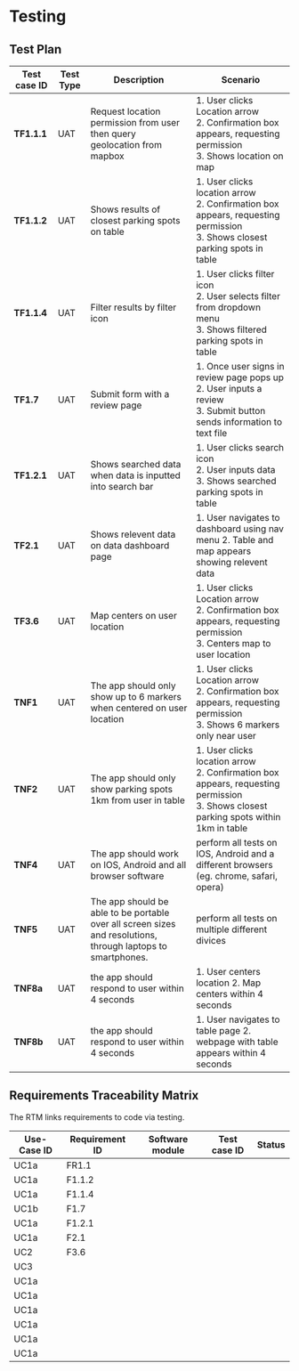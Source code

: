 # Testing

## Test Plan

| Test case ID | Test Type | Description | Scenario |
|--------------------------------------|---------------------|---------------------|---------------------|
| **TF1.1.1** | UAT | Request location permission from user then query geolocation from mapbox  | 1. User clicks Location arrow <br> 2. Confirmation box appears, requesting permission <br> 3. Shows location on map  |
| **TF1.1.2** | UAT | Shows results of closest parking spots on table | 1. User clicks location arrow <br> 2. Confirmation box appears, requesting permission <br> 3. Shows closest parking spots in table  |
| **TF1.1.4** | UAT | Filter results by filter icon | 1. User clicks filter icon <br> 2. User selects filter from dropdown menu <br> 3. Shows filtered parking spots in table |
| **TF1.7** | UAT | Submit form with a review page | 1. Once user signs in review page pops up <br> 2. User inputs a review <br> 3. Submit button sends information to text file  |
| **TF1.2.1** | UAT | Shows searched data when data is inputted into search bar | 1. User clicks search icon <br> 2. User inputs data <br> 3. Shows searched parking spots in table |
| **TF2.1** | UAT | Shows relevent data on data dashboard page | 1. User navigates to dashboard using nav menu 2. Table and map appears showing relevent data |
| **TF3.6** | UAT | Map centers on user location | 1. User clicks Location arrow <br> 2. Confirmation box appears, requesting permission <br> 3. Centers map to user location |
| **TNF1** | UAT | The app should only show up to 6 markers when centered on user location  | 1. User clicks Location arrow <br> 2. Confirmation box appears, requesting permission <br> 3. Shows 6 markers only near user  |
| **TNF2** | UAT | The app should only show parking spots 1km from user in table | 1. User clicks location arrow <br> 2. Confirmation box appears, requesting permission <br> 3. Shows closest parking spots within 1km in table |
| **TNF4** | UAT | The app should work on IOS, Android and all browser software | perform all tests on IOS, Android and a different browsers (eg. chrome, safari, opera) |
| **TNF5** | UAT | The app should be able to be portable over all screen sizes and resolutions, through laptops to smartphones.  | perform all tests on multiple different divices |
| **TNF8a** | UAT | the app should respond to user within 4 seconds | 1. User centers location 2. Map centers within 4 seconds |
| **TNF8b** | UAT | the app should respond to user within 4 seconds | 1. User navigates to table page 2. webpage with table appears within 4 seconds |


## Requirements Traceability Matrix

The RTM links requirements to code via testing.

| Use-Case ID | Requirement ID | Software module | Test case ID | Status |
|--------------------------------------|---------------------|---------------------|---------------------|---------------------|
| UC1a | FR1.1 |  |  |
| UC1a | F1.1.2 |  |  |
| UC1a | F1.1.4 |  |  |
| UC1b | F1.7 |  |  |
| UC1a | F1.2.1 |  |  |
| UC1a | F2.1 |  |  |
| UC2 | F3.6 |  |  |
| UC3 |  |  |  |
| UC1a |  |  |  |
| UC1a |  |  |  |
| UC1a |  |  |  |
| UC1a |  |  |  |
| UC1a |  |  |  |
| UC1a |  |  |  |



